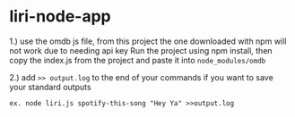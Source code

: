 # liri-node-app

1.) use the omdb js file, from this project the one downloaded with npm will not work due to needing api key
    Run the project using npm install, then copy the index.js from the project and paste it into `node_modules/omdb`

2.) add `>> output.log` to the end of your commands if you want to save your standard outputs
  
    ex. node liri.js spotify-this-song "Hey Ya" >>output.log
